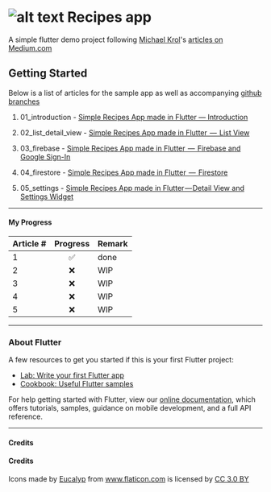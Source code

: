 # ![alt text](https://github.com/enigmatic7earth/Recipes_app/blob/master/ios/Runner/Assets.xcassets/AppIcon.appiconset/Icon-72.png "Recepies - Flutter app") Recipes app

A simple flutter demo project following [Michael Krol](https://github.com/krolmic)'s [articles on Medium.com](https://medium.com/@michael.krol)



## Getting Started
Below is a list of articles for the sample app as well as accompanying [github branches](https://github.com/krolmic/recipes_app/branches)
1. 01_introduction - [Simple Recipes App made in Flutter — Introduction](https://medium.com/@michael.krol/simple-recipes-app-made-in-flutter-introduction-c80964167a19)

2. 02_list_detail_view - [Simple Recipes App made in Flutter  —  List View](https://medium.com/@michael.krol/simple-recipes-app-made-in-flutter-list-view-283ef85f91e7)

3. 03_firebase - [Simple Recipes App made in Flutter  —  Firebase and Google Sign-In](https://medium.com/flutter-community/simple-recipes-app-made-in-flutter-firebase-and-google-sign-in-14d1535e9a59)

4. 04_firestore - [Simple Recipes App made in Flutter  —  Firestore](https://medium.com/flutter-community/simple-recipes-app-made-in-flutter-firestore-f386722102da)

5. 05_settings - [Simple Recipes App made in Flutter — Detail View and Settings Widget](https://medium.com/flutter-community/simple-recipes-app-made-in-flutter-detail-view-and-settings-widget-9a7ca9ebec93)





---
#### My Progress

| Article #        | Progress           | Remark|
| ------------- |:-------------:| ---|
| 1      | ✅ | done |
| 2      | ❌ | WIP |
| 3      | ❌ | WIP |
| 4      | ❌ | WIP |
| 5      | ❌ | WIP |





---
### About Flutter

A few resources to get you started if this is your first Flutter project:

- [Lab: Write your first Flutter app](https://flutter.io/docs/get-started/codelab)
- [Cookbook: Useful Flutter samples](https://flutter.io/docs/cookbook)

For help getting started with Flutter, view our 
[online documentation](https://flutter.io/docs), which offers tutorials, 
samples, guidance on mobile development, and a full API reference.

---
#### Credits
#### Credits

<div>Icons made by <a href="https://www.flaticon.com/authors/eucalyp" title="Eucalyp">Eucalyp</a> from <a href="https://www.flaticon.com/" 			    title="Flaticon">www.flaticon.com</a> is licensed by <a href="http://creativecommons.org/licenses/by/3.0/" 			    title="Creative Commons BY 3.0" target="_blank">CC 3.0 BY</a></div>
